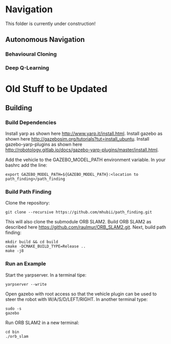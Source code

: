 # Navigation

This folder is currently under construction!

## Autonomous Navigation

### Behavioural Cloning


### Deep Q-Learning



# Old Stuff to be Updated

## Building
### Build Dependencies
Install yarp as shown here http://www.yarp.it/install.html.
Install gazebo as shown here http://gazebosim.org/tutorials?tut=install_ubuntu.
Install gazebo-yarp-plugins as shown here http://robotology.gitlab.io/docs/gazebo-yarp-plugins/master/install.html.

Add the vehicle to the GAZEBO_MODEL_PATH environment variable. In your bashrc add the line:

```
export GAZEBO_MODEL_PATH=${GAZEBO_MODEL_PATH}:<location to path_finding>/path_finding
```
 
### Build Path Finding
Clone the repository:

```
git clone --recursive https://github.com/mhubii/path_finding.git
```

This will also clone the submodule ORB SLAM2. Build ORB SLAM2 as described here https://github.com/raulmur/ORB_SLAM2.git.
Next, build path finding:

```
mkdir build && cd build
cmake -DCMAKE_BUILD_TYPE=Release ..
make -j8
```

### Run an Example
Start the yarpserver. In a terminal tipe:

```
yarpserver --write
```

Open gazebo with root access so that the vehicle plugin can be used to steer the robot with W/A/S/D/LEFT/RIGHT. In another terminal type:

```
sudo -s
gazebo
```

Run ORB SLAM2 in a new terminal:

```
cd bin
./orb_slam
```
